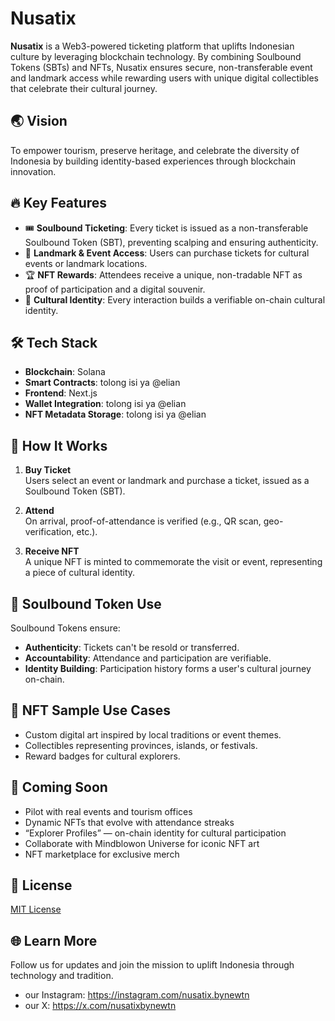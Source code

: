# Nusatix

**Nusatix** is a Web3-powered ticketing platform that uplifts Indonesian culture by leveraging blockchain technology. By combining Soulbound Tokens (SBTs) and NFTs, Nusatix ensures secure, non-transferable event and landmark access while rewarding users with unique digital collectibles that celebrate their cultural journey.

## 🌏 Vision

To empower tourism, preserve heritage, and celebrate the diversity of Indonesia by building identity-based experiences through blockchain innovation.

## 🔥 Key Features

- 🎟️ **Soulbound Ticketing**: Every ticket is issued as a non-transferable Soulbound Token (SBT), preventing scalping and ensuring authenticity.
- 📍 **Landmark & Event Access**: Users can purchase tickets for cultural events or landmark locations.
- 🏆 **NFT Rewards**: Attendees receive a unique, non-tradable NFT as proof of participation and a digital souvenir.
- 🧬 **Cultural Identity**: Every interaction builds a verifiable on-chain cultural identity.

## 🛠️ Tech Stack

- **Blockchain**: Solana
- **Smart Contracts**: tolong isi ya @elian
- **Frontend**: Next.js
- **Wallet Integration**: tolong isi ya @elian
- **NFT Metadata Storage**: tolong isi ya @elian

## 🚀 How It Works

1. **Buy Ticket**  
   Users select an event or landmark and purchase a ticket, issued as a Soulbound Token (SBT).

2. **Attend**  
   On arrival, proof-of-attendance is verified (e.g., QR scan, geo-verification, etc.).

3. **Receive NFT**  
   A unique NFT is minted to commemorate the visit or event, representing a piece of cultural identity.

## 🔐 Soulbound Token Use

Soulbound Tokens ensure:

- **Authenticity**: Tickets can't be resold or transferred.
- **Accountability**: Attendance and participation are verifiable.
- **Identity Building**: Participation history forms a user's cultural journey on-chain.

## 📸 NFT Sample Use Cases

- Custom digital art inspired by local traditions or event themes.
- Collectibles representing provinces, islands, or festivals.
- Reward badges for cultural explorers.

## 🧪 Coming Soon

- Pilot with real events and tourism offices
- Dynamic NFTs that evolve with attendance streaks
- “Explorer Profiles” — on-chain identity for cultural participation
- Collaborate with Mindblowon Universe for iconic NFT art
- NFT marketplace for exclusive merch

## 📄 License

[MIT License](LICENSE)

## 🌐 Learn More

Follow us for updates and join the mission to uplift Indonesia through technology and tradition.

- our Instagram: https://instagram.com/nusatix.bynewtn
- our X: https://x.com/nusatixbynewtn
